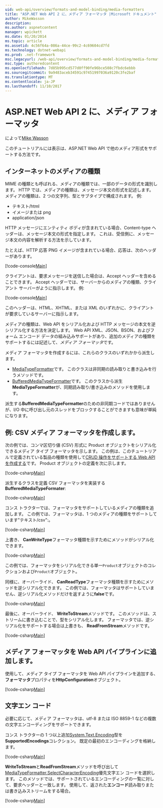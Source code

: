 ```yaml
---
uid: web-api/overview/formats-and-model-binding/media-formatters
title: "ASP.NET Web API 2 に、メディア フォーマッタ |Microsoft ドキュメント"
author: MikeWasson
description: 
ms.author: aspnetcontent
manager: wpickett
ms.date: 01/20/2014
ms.topic: article
ms.assetid: 4c56f64a-086a-44ce-99c2-4c69604cd7fd
ms.technology: dotnet-webapi
ms.prod: .net-framework
msc.legacyurl: /web-api/overview/formats-and-model-binding/media-formatters
msc.type: authoredcontent
ms.openlocfilehash: 7d85b995cd577d0ff90fe96bce508c7fbdc6ebbb
ms.sourcegitcommit: 9a9483aceb34591c97451997036a9120c3fe2baf
ms.translationtype: MT
ms.contentlocale: ja-JP
ms.lasthandoff: 11/10/2017
---
```

<a name="media-formatters-in-aspnet-web-api-2"></a>ASP.NET Web API 2 に、メディア フォーマッタ
====================
によって[Mike Wasson](https://github.com/MikeWasson)

このチュートリアルには表示は、ASP.NET Web API で他のメディア形式をサポートする方法です。

## <a name="internet-media-types"></a>インターネットのメディアの種類

MIME の種類とも呼ばれる、メディアの種類では、一部のデータの形式を識別します。 HTTP では、メディアの種類は、メッセージ本文の形式を記述します。 メディアの種類は、2 つの文字列、型とサブタイプで構成されます。 例:

- テキスト/html
- イメージまたは png
- application/json

HTTP メッセージにエンティティ ボディが含まれている場合、Content-type ヘッダーは、メッセージ本文の形式を指定します。 これは、受信側に、メッセージ本文の内容を解析する方法を示しています。

たとえば、HTTP 応答 PNG イメージが含まれている場合、応答は、次のヘッダーがあります。

[!code-console[Main](media-formatters/samples/sample1.cmd)]

クライアントは、要求メッセージを送信した場合は、Accept ヘッダーを含めることできます。 Accept ヘッダーでは、サーバーからのメディアの種類、クライアント サーバーがように指示します。 例:

[!code-console[Main](media-formatters/samples/sample2.cmd)]

このヘッダーは、HTML、XHTML、または XML のいずれかに、クライアントが要求しているサーバーに指示します。

メディアの種類は、Web API をシリアル化および HTTP メッセージの本文を逆シリアル化する方法を決定します。 Web API XML、JSON、BSON、およびフォーム エンコード データの組み込みサポートがあり、追加のメディアの種類をサポートするには記述して、*メディア フォーマッタ*です。

メディア フォーマッタを作成するには、これらのクラスのいずれかから派生します。

- [MediaTypeFormatter](https://msdn.microsoft.com/en-us/library/system.net.http.formatting.mediatypeformatter.aspx)です。 このクラスは非同期の読み取りと書き込みを行うメソッドです。
- [BufferedMediaTypeFormatter](https://msdn.microsoft.com/en-us/library/system.net.http.formatting.bufferedmediatypeformatter.aspx)です。 このクラスから派生**MediaTypeFormatter**が、同期読み取り/書き込みのメソッドを使用します。

派生する**BufferedMediaTypeFormatter**のための非同期コードではありませんが、I/O 中に呼び出し元のスレッドをブロックすることができますも意味が単純になります。

## <a name="example-creating-a-csv-media-formatter"></a>例: CSV メディア フォーマッタを作成します。

次の例では、コンマ区切り値 (CSV) 形式に Product オブジェクトをシリアル化できるメディア タイプ フォーマッタを示します。 この例は、このチュートリアルで定義されている製品の種類を使用して[CRUD 操作をサポートする Web API を作成する](../older-versions/creating-a-web-api-that-supports-crud-operations.md)です。 Product オブジェクトの定義を次に示します。

[!code-csharp[Main](media-formatters/samples/sample3.cs)]

派生するクラスを定義 CSV フォーマッタを実装する**BufferedMediaTypeFormater**:

[!code-csharp[Main](media-formatters/samples/sample4.cs)]

コンス トラクターでは、フォーマッタをサポートしているメディアの種類を追加します。 この例では、フォーマッタは、1 つのメディアの種類をサポートしています&quot;テキスト/csv&quot;:。

[!code-csharp[Main](media-formatters/samples/sample5.cs)]

上書き、 **CanWriteType**フォーマッタ種類を示すためにメソッドがシリアル化できます。

[!code-csharp[Main](media-formatters/samples/sample6.cs)]

この例では、フォーマッタをシリアル化できる単一`Product`オブジェクトのコレクションおよび`Product`オブジェクト。

同様に、オーバーライド、 **CanReadType**フォーマッタ種類を示すためにメソッドを逆シリアル化できます。 この例では、フォーマッタはサポートしていません、逆シリアル化メソッドだけを返すように**false**です。

[!code-csharp[Main](media-formatters/samples/sample7.cs)]

最後に、オーバーライド、 **WriteToStream**メソッドです。 このメソッドは、ストリームに書き込むことで、型をシリアル化します。 フォーマッタでは、逆シリアル化をサポートする場合は上書きも、 **ReadFromStream**メソッドです。

[!code-csharp[Main](media-formatters/samples/sample8.cs)]

## <a name="adding-a-media-formatter-to-the-web-api-pipeline"></a>メディア フォーマッタを Web API パイプラインに追加します。

使用して、メディア タイプ フォーマッタを Web API パイプラインを追加する、**フォーマッタ**プロパティを**HttpConfiguration**オブジェクト。

[!code-csharp[Main](media-formatters/samples/sample9.cs)]

## <a name="character-encodings"></a>文字エン コード

必要に応じて、メディア フォーマッタは、utf-8 または ISO 8859-1 などの複数の文字エンコーディングをサポートできます。

コンス トラクターの 1 つ以上追加[System.Text.Encoding](https://msdn.microsoft.com/en-us/library/system.text.encoding.aspx)型を**SupportedEncodings**コレクション。 既定の最初のエンコーディングを格納します。

[!code-csharp[Main](media-formatters/samples/sample10.cs?highlight=6-7)]

**WriteToStream**と**ReadFromStream**メソッドを呼び出して[MediaTypeFormatter.SelectCharacterEncoding](https://msdn.microsoft.com/en-us/library/hh969054.aspx)優先文字エン コードを選択します。 このメソッドでは、サポートされているエンコーディングの一覧に対して、要求ヘッダーと一致します。 使用して、返された**エンコード**読み取りまたは書き込みストリームをする場合。

[!code-csharp[Main](media-formatters/samples/sample11.cs?highlight=3,5)]
